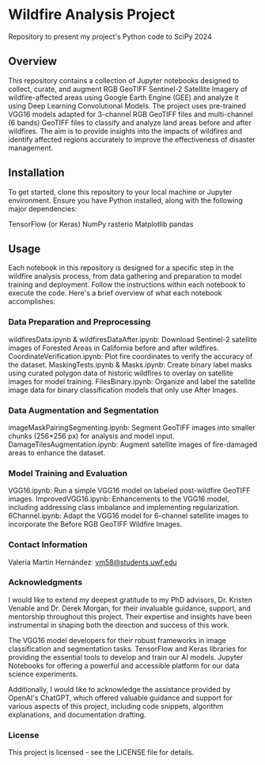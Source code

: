# Wildfire Analysis Project
Repository to present my project's Python code to SciPy 2024

## Overview
This repository contains a collection of Jupyter notebooks designed to collect, curate, and augment RGB GeoTIFF Sentinel-2 Satellite Imagery of wildfire-affected areas using Google Earth Engine (GEE) and analyze it using Deep Learning Convolutional Models. The project uses pre-trained VGG16 models adapted for 3-channel RGB GeoTIFF files and multi-channel (6 bands) GeoTIFF files to classify and analyze land areas before and after wildfires. The aim is to provide insights into the impacts of wildfires and identify affected regions accurately to improve the effectiveness of disaster management.

## Installation
To get started, clone this repository to your local machine or Jupyter environment. Ensure you have Python installed, along with the following major dependencies:

TensorFlow (or Keras)
NumPy
rasterio
Matplotlib
pandas

## Usage
Each notebook in this repository is designed for a specific step in the wildfire analysis process, from data gathering and preparation to model training and deployment. Follow the instructions within each notebook to execute the code. Here's a brief overview of what each notebook accomplishes:

### Data Preparation and Preprocessing
wildfiresData.ipynb & wildfiresDataAfter.ipynb: Download Sentinel-2 satellite images of Forested Areas in California before and after wildfires.
CoordinateVerification.ipynb: Plot fire coordinates to verify the accuracy of the dataset.
MaskingTests.ipynb & Masks.ipynb: Create binary label masks using curated polygon data of historic wildfires to overlay on satellite images for model training.
FilesBinary.ipynb: Organize and label the satellite image data for binary classification models that only use After Images.

### Data Augmentation and Segmentation
imageMaskPairingSegmenting.ipynb: Segment GeoTIFF images into smaller chunks (256*256 px) for analysis and model input.
DamageTilesAugmentation.ipynb: Augment satellite images of fire-damaged areas to enhance the dataset.


### Model Training and Evaluation
VGG16.ipynb: Run a simple VGG16 model on labeled post-wildfire GeoTIFF images.
ImprovedVGG16.ipynb: Enhancements to the VGG16 model, including addressing class imbalance and implementing regularization.
6Channel.ipynb: Adapt the VGG16 model for 6-channel satellite images to incorporate the Before RGB GeoTIFF Wildfire Images.

### Contact Information

Valeria Martin Hernández: vm58@students.uwf.edu

### Acknowledgments

I would like to extend my deepest gratitude to my PhD advisors, Dr. Kristen Venable and Dr. Derek Morgan, for their invaluable guidance, support, and mentorship throughout this project. Their expertise and insights have been instrumental in shaping both the direction and success of this work.

The VGG16 model developers for their robust frameworks in image classification and segmentation tasks.
TensorFlow and Keras libraries for providing the essential tools to develop and train our AI models.
Jupyter Notebooks for offering a powerful and accessible platform for our data science experiments.

Additionally, I would like to acknowledge the assistance provided by OpenAI's ChatGPT, which offered valuable guidance and support for various aspects of this project, including code snippets, algorithm explanations, and documentation drafting. 

### License
This project is licensed - see the LICENSE file for details.


